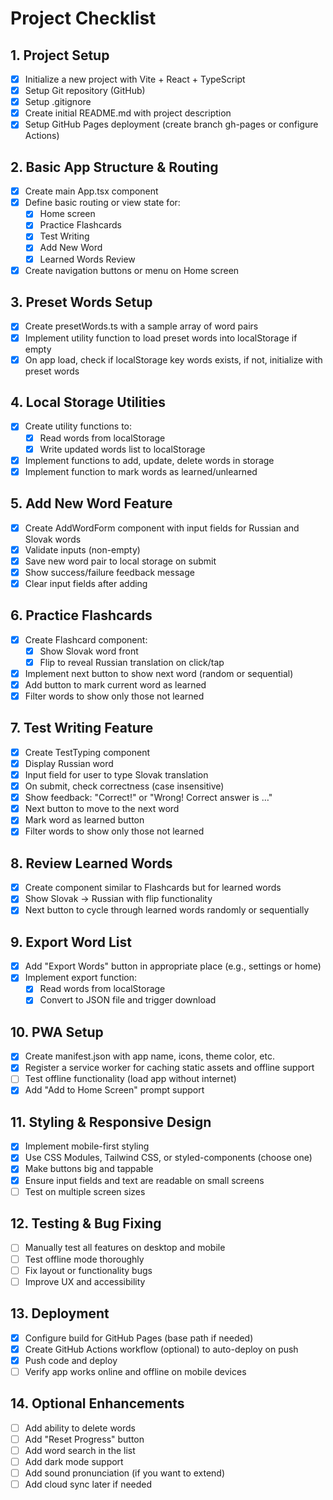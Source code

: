 # Project Checklist

## 1. Project Setup
- [X] Initialize a new project with Vite + React + TypeScript
- [X] Setup Git repository (GitHub)
- [X] Setup .gitignore
- [X] Create initial README.md with project description
- [X] Setup GitHub Pages deployment (create branch gh-pages or configure Actions)

## 2. Basic App Structure & Routing
- [X] Create main App.tsx component
- [X] Define basic routing or view state for:
  - [X] Home screen
  - [X] Practice Flashcards
  - [X] Test Writing
  - [X] Add New Word
  - [X] Learned Words Review
- [X] Create navigation buttons or menu on Home screen

## 3. Preset Words Setup
- [X] Create presetWords.ts with a sample array of word pairs
- [X] Implement utility function to load preset words into localStorage if empty
- [X] On app load, check if localStorage key words exists, if not, initialize with preset words

## 4. Local Storage Utilities
- [X] Create utility functions to:
  - [X] Read words from localStorage
  - [X] Write updated words list to localStorage
- [X] Implement functions to add, update, delete words in storage
- [X] Implement function to mark words as learned/unlearned

## 5. Add New Word Feature
- [X] Create AddWordForm component with input fields for Russian and Slovak words
- [X] Validate inputs (non-empty)
- [X] Save new word pair to local storage on submit
- [X] Show success/failure feedback message
- [X] Clear input fields after adding

## 6. Practice Flashcards
- [X] Create Flashcard component:
  - [X] Show Slovak word front
  - [X] Flip to reveal Russian translation on click/tap
- [X] Implement next button to show next word (random or sequential)
- [X] Add button to mark current word as learned
- [X] Filter words to show only those not learned

## 7. Test Writing Feature
- [X] Create TestTyping component
- [X] Display Russian word
- [X] Input field for user to type Slovak translation
- [X] On submit, check correctness (case insensitive)
- [X] Show feedback: "Correct!" or "Wrong! Correct answer is …"
- [X] Next button to move to the next word
- [X] Mark word as learned button
- [X] Filter words to show only those not learned

## 8. Review Learned Words
- [X] Create component similar to Flashcards but for learned words
- [X] Show Slovak → Russian with flip functionality
- [X] Next button to cycle through learned words randomly or sequentially

## 9. Export Word List
- [X] Add "Export Words" button in appropriate place (e.g., settings or home)
- [X] Implement export function:
  - [X] Read words from localStorage
  - [X] Convert to JSON file and trigger download

## 10. PWA Setup
- [X] Create manifest.json with app name, icons, theme color, etc.
- [X] Register a service worker for caching static assets and offline support
- [ ] Test offline functionality (load app without internet)
- [X] Add "Add to Home Screen" prompt support

## 11. Styling & Responsive Design
- [X] Implement mobile-first styling
- [X] Use CSS Modules, Tailwind CSS, or styled-components (choose one)
- [X] Make buttons big and tappable
- [X] Ensure input fields and text are readable on small screens
- [ ] Test on multiple screen sizes

## 12. Testing & Bug Fixing
- [ ] Manually test all features on desktop and mobile
- [ ] Test offline mode thoroughly
- [ ] Fix layout or functionality bugs
- [ ] Improve UX and accessibility

## 13. Deployment
- [X] Configure build for GitHub Pages (base path if needed)
- [X] Create GitHub Actions workflow (optional) to auto-deploy on push
- [X] Push code and deploy
- [ ] Verify app works online and offline on mobile devices

## 14. Optional Enhancements
- [ ] Add ability to delete words
- [ ] Add "Reset Progress" button
- [ ] Add word search in the list
- [ ] Add dark mode support
- [ ] Add sound pronunciation (if you want to extend)
- [ ] Add cloud sync later if needed
